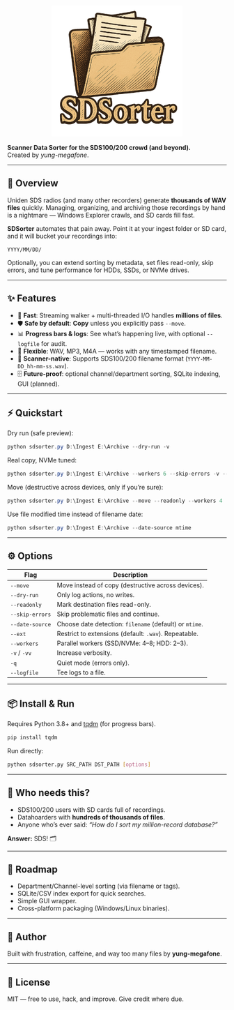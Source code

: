 <p align="center">
  <img src="media/sdsorter_logo.png" alt="SDSorter" width="300"/>
</p>

**Scanner Data Sorter for the SDS100/200 crowd (and beyond).**  
Created by *yung-megafone*.

---

## 📖 Overview
Uniden SDS radios (and many other recorders) generate **thousands of WAV files** quickly. Managing, organizing, and archiving those recordings by hand is a nightmare — Windows Explorer crawls, and SD cards fill fast.

**SDSorter** automates that pain away. Point it at your ingest folder or SD card, and it will bucket your recordings into:

```
YYYY/MM/DD/
```

Optionally, you can extend sorting by metadata, set files read-only, skip errors, and tune performance for HDDs, SSDs, or NVMe drives.

---

## ✨ Features
- 🚀 **Fast**: Streaming walker + multi-threaded I/O handles **millions of files**.
- 🛡️ **Safe by default**: **Copy** unless you explicitly pass `--move`.
- 📊 **Progress bars & logs**: See what’s happening live, with optional `--logfile` for audit.
- 🔀 **Flexible**: WAV, MP3, M4A — works with any timestamped filename.
- 📂 **Scanner-native**: Supports SDS100/200 filename format (`YYYY-MM-DD_hh-mm-ss.wav`).
- 🗄️ **Future-proof**: optional channel/department sorting, SQLite indexing, GUI (planned).

---

## ⚡ Quickstart

Dry run (safe preview):
```powershell
python sdsorter.py D:\Ingest E:\Archive --dry-run -v
```

Real copy, NVMe tuned:
```powershell
python sdsorter.py D:\Ingest E:\Archive --workers 6 --skip-errors -v --logfile sort.log
```

Move (destructive across devices, only if you’re sure):
```powershell
python sdsorter.py D:\Ingest E:\Archive --move --readonly --workers 4
```

Use file modified time instead of filename date:
```powershell
python sdsorter.py D:\Ingest E:\Archive --date-source mtime
```

---

## ⚙️ Options

| Flag            | Description |
|-----------------|-------------|
| `--move`        | Move instead of copy (destructive across devices). |
| `--dry-run`     | Only log actions, no writes. |
| `--readonly`    | Mark destination files read-only. |
| `--skip-errors` | Skip problematic files and continue. |
| `--date-source` | Choose date detection: `filename` (default) or `mtime`. |
| `--ext`         | Restrict to extensions (default: `.wav`). Repeatable. |
| `--workers`     | Parallel workers (SSD/NVMe: 4–8; HDD: 2–3). |
| `-v` / `-vv`    | Increase verbosity. |
| `-q`            | Quiet mode (errors only). |
| `--logfile`     | Tee logs to a file. |

---

## 📦 Install & Run
Requires Python 3.8+ and [tqdm](https://pypi.org/project/tqdm/) (for progress bars).

```bash
pip install tqdm
```

Run directly:
```bash
python sdsorter.py SRC_PATH DST_PATH [options]
```

---

## 🎯 Who needs this?
- SDS100/200 users with SD cards full of recordings.
- Datahoarders with **hundreds of thousands of files**.
- Anyone who’s ever said: *“How do I sort my million-record database?”*

**Answer:** SDS! 🗂️

---

## 🔮 Roadmap
- Department/Channel-level sorting (via filename or tags).
- SQLite/CSV index export for quick searches.
- Simple GUI wrapper.
- Cross-platform packaging (Windows/Linux binaries).

---

## 👤 Author
Built with frustration, caffeine, and way too many files by **yung-megafone**.

---

## 📜 License
MIT — free to use, hack, and improve. Give credit where due.


